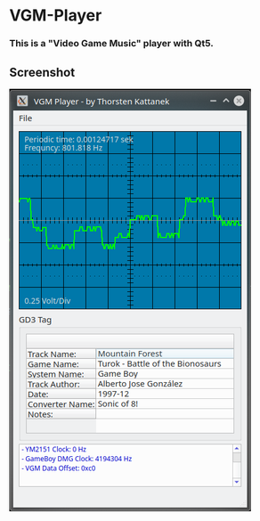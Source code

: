 # VGM-Player
### This is a "Video Game Music" player with Qt5.

## Screenshot
![Screenshot](screenshot.png)
